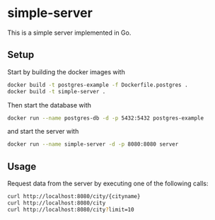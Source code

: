 # simple-server
This is a simple server implemented in Go.

## Setup
Start by building the docker images with
```sh
docker build -t postgres-example -f Dockerfile.postgres .
docker build -t simple-server .
```

Then start the database with
```sh
docker run --name postgres-db -d -p 5432:5432 postgres-example
```
and start the server with
```sh
docker run --name simple-server -d -p 8080:8080 server
```

## Usage
Request data from the server by executing one of the following calls:
```sh
curl http://localhost:8080/city/{cityname}
curl http://localhost:8080/city
curl http://localhost:8080/city?limit=10
```
